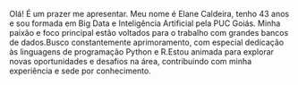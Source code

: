 Olá! É um prazer me apresentar. Meu nome é Elane Caldeira, tenho 43 anos e sou formada em Big Data e Inteligência Artificial pela PUC Goiás.
Minha paixão e foco principal estão voltados para o trabalho com grandes bancos de dados.Busco constantemente aprimoramento, com especial 
dedicação às linguagens de programação Python e R.Estou animada para explorar novas oportunidades e desafios na área, contribuindo com minha
experiência e sede por conhecimento.
